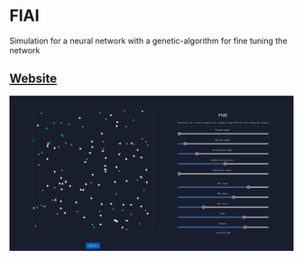 # FlAI 
Simulation for a neural network with a genetic-algorithm for fine tuning the network

## [Website](https://flai.weger.dev)

![Screenshot of Website](./website-screen.png)

